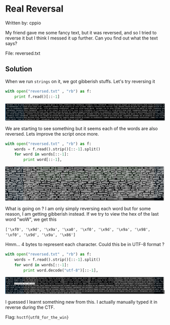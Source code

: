 # Real Reversal

Written by: cppio

My friend gave me some fancy text, but it was reversed, and so I tried to reverse it but I think I messed it up further. Can you find out what the text says?

File: reversed.txt

## Solution

When we run ```strings``` on it, we got gibberish stuffs. Let's try reversing it

```python
with open("reversed.txt" , "rb") as f:
    print f.read()[::-1]
```

![](./1.png)

We are starting to see something but it seems each of the words are also reversed. Lets improve the script once more.

```python
with open("reversed.txt" , "rb") as f:
    words = f.read().strip()[::-1].split()
    for word in words[::-1]:
	    print word[::-1],
```

![](./2.png)

What is going on ? I am only simply reversing each word but for some reason, I am getting gibberish instead. If we try to view the hex of the last word "woW", we get this

```['\xf0', '\x9d', '\x9a', '\xa0', '\xf0', '\x9d', '\x9a', '\x98', '\xf0', '\x9d', '\x9a', '\x86']```

Hmm... 4 bytes to represent each character. Could this be in UTF-8 format ?

```python
with open("reversed.txt" , "rb") as f:
    words = f.read().strip()[::-1].split()
    for word in words[::-1]:
	    print word.decode("utf-8")[::-1],
```

![](./3.png)

I guessed I learnt something new from this. I actually manually typed it in reverse during the CTF.


Flag: ```hsctf{utf8_for_the_win}```

